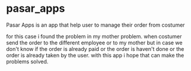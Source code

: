 # pasar_apps

Pasar Apps is an app that help user to manage their order from costumer 

for this case i found the problem in my mother problem. when costumer send the order to the different employee or to my mother but in case we don't know if the order is already paid or the order is haven't done or the order is already taken by the user. 
with this app i hope that can make the problems solved.
